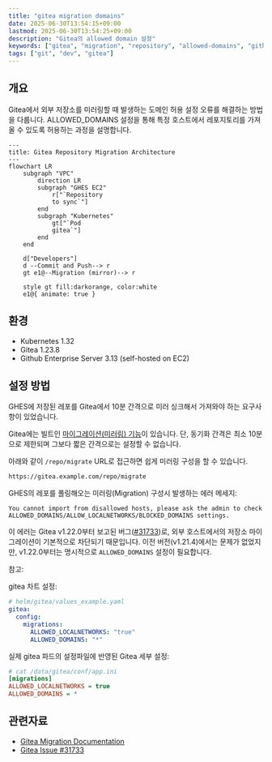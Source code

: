 ```yaml
---
title: "gitea migration domains"
date: 2025-06-30T13:54:15+09:00
lastmod: 2025-06-30T13:54:25+09:00
description: "Gitea의 allowed domain 설정"
keywords: ["gitea", "migration", "repository", "allowed-domains", "github", "gitlab", "pull-mirroring", "helm", "kubernetes", "vcs"]
tags: ["git", "dev", "gitea"]
---
```


## 개요

Gitea에서 외부 저장소를 미러링할 때 발생하는 도메인 허용 설정 오류를 해결하는 방법을 다룹니다. ALLOWED_DOMAINS 설정을 통해 특정 호스트에서 레포지토리를 가져올 수 있도록 허용하는 과정을 설명합니다.

```mermaid
---
title: Gitea Repository Migration Architecture
---
flowchart LR
    subgraph "VPC"
        direction LR
        subgraph "GHES EC2"
            r["`Repository
            to sync`"]
        end
        subgraph "Kubernetes"
            gt["`Pod
            gitea`"]
        end
    end

    d["Developers"]
    d --Commit and Push--> r
    gt e1@--Migration (mirror)--> r

    style gt fill:darkorange, color:white
    e1@{ animate: true }
```

## 환경

- Kubernetes 1.32
- Gitea 1.23.8
- Github Enterprise Server 3.13 (self-hosted on EC2)

## 설정 방법

GHES에 저장된 레포를 Gitea에서 10분 간격으로 미러 싱크해서 가져와야 하는 요구사항이 있었습니다.

Gitea에는 빌트인 [마이그레이션(미러링) 기능](https://docs.gitea.com/next/usage/migration)이 있습니다. 단, 동기화 간격은 최소 10분으로 제한되며 그보다 짧은 간격으로는 설정할 수 없습니다.

아래와 같이 `/repo/migrate` URL로 접근하면 쉽게 미러링 구성을 할 수 있습니다.

```bash
https://gitea.example.com/repo/migrate
```

GHES의 레포를 풀링해오는 미러링(Migration) 구성시 발생하는 에러 메세지:

```
You cannot import from disallowed hosts, please ask the admin to check ALLOWED_DOMAINS/ALLOW_LOCALNETWORKS/BLOCKED_DOMAINS settings.
```

이 에러는 Gitea v1.22.0부터 보고된 버그([#31733](https://github.com/go-gitea/gitea/issues/31733))로, 외부 호스트에서의 저장소 마이그레이션이 기본적으로 차단되기 때문입니다. 이전 버전(v1.21.4)에서는 문제가 없었지만, v1.22.0부터는 명시적으로 `ALLOWED_DOMAINS` 설정이 필요합니다.

참고: 

gitea 차트 설정:

```yaml
# helm/gitea/values_example.yaml
gitea:
  config:
    migrations:
      ALLOWED_LOCALNETWORKS: "true"
      ALLOWED_DOMAINS: "*" 
```

실제 gitea 파드의 설정파일에 반영된 Gitea 세부 설정:

```ini
# cat /data/gitea/conf/app.ini
[migrations]
ALLOWED_LOCALNETWORKS = true
ALLOWED_DOMAINS = *
```

## 관련자료

- [Gitea Migration Documentation](https://docs.gitea.com/next/usage/migration)
- [Gitea Issue #31733](https://github.com/go-gitea/gitea/issues/31733)
